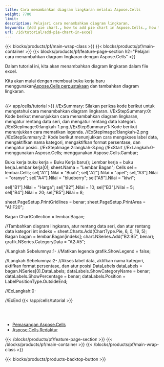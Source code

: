 ```yaml
---
title: Cara menambahkan diagram lingkaran melalui Aspose.Cells
weight: 7700
limit:
description: Pelajari cara menambahkan diagram lingkaran.
keywords: [Add pie chart., how to add pie chart in Aspose.Cells., how to add pie chart using Aspose.Cells]
url: /id/tutorial/add-pie-chart-in-excel
---
```

{{< blocks/products/pf/main-wrap-class >}}
{{< blocks/products/pf/main-container >}}
{{< blocks/products/pf/feature-page-section h2="Pelajari cara menambahkan diagram lingkaran dengan Aspose.Cells" >}}

<p>
Dalam tutorial ini, kita akan menambahkan diagram lingkaran dalam file excel.
</p>

<p>
 Kita akan mulai dengan membuat buku kerja baru menggunakan<a href="https://www.nuget.org/packages/Aspose.Cells">Aspose.Cells perpustakaan</a> dan tambahkan diagram lingkaran.
</p>

<br />
{{< app/cells/tutorial >}}
//ExSummary: Silakan periksa kode berikut untuk mengetahui cara menambahkan diagram lingkaran.
//ExStepSummary:0: Kode berikut menunjukkan cara menambahkan diagram lingkaran, mengatur rentang data seri, dan mengatur rentang data kategori.
//ExStepImage:0:langkah-1.png
//ExStepSummary:1: Kode berikut menunjukkan cara mematikan legenda.
//ExStepImage:1:langkah-2.png
//ExStepSummary:2: Kode berikut menunjukkan cara mengakses label data, mengaktifkan nama kategori, mengaktifkan format persentase, dan mengatur posisi.
//ExStepImage:2:langkah-3.png
//ExStart
//ExLangkah:0-
menggunakan Aspose.Cells;
menggunakan Aspose.Cells.Gambar;

Buku kerja buku kerja = Buku Kerja baru();
Lembar kerja = buku kerja.Lembar kerja[0];
sheet.Nama = "Lembar Bagan";
Cells sel = lembar.Cells;
sel["A1"].Nilai = "Buah";
sel["A2"].Nilai = "apel";
sel["A3"].Nilai = "oranye";
sel["A4"].Nilai = "blueberry";
sel["A5"].Nilai = "kiwi";

sel["B1"].Nilai = "Harga";
sel["B2"].Nilai = 10;
sel["B3"].Nilai = 5;
sel["B4"].Nilai = 20;
sel["B5"].Nilai = 8;

sheet.PageSetup.PrintGridlines = benar;
sheet.PageSetup.PrintArea = "A1:F20";

Bagan ChartCollection = lembar.Bagan;

//Tambahkan diagram lingkaran, atur rentang data seri, dan atur rentang data kategori
int indeks = sheet.Charts.Add(ChartType.Pie, 6, 0, 19, 5);
Bagan bagan = lembar.Bagan[indeks];
chart.NSeries.Add("B2:B5", benar);
grafik.NSeries.CategoryData = "A2:A5";

//Langkah Sebelumnya:1-
//Matikan legenda
grafik.ShowLegend = false;

//Langkah Sebelumnya:2-
//Akses label data, aktifkan nama kategori, aktifkan format persentase, dan atur posisi
DataLabels dataLabels = bagan.NSeries[0].DataLabels;
dataLabels.ShowCategoryName = benar;
dataLabels.ShowPercentage = benar;
dataLabels.Position = LabelPositionType.OutsideEnd;

//ExLangkah:0-

//ExEnd
{{< /app/cells/tutorial >}}
<br />

<br />
<br />
<div class="code-sample">
    <ul class="link-list">
        <li class="link-item"><a href="https://docs.aspose.com/cells/net/installation/">Pemasangan Aspose.Cells</a></li>
        <li class="link-item"><a href="https://products.aspose.app/cells/editor/">Aspose.Cells Redaktur</a></li>
    </ul>
</div>

{{< /blocks/products/pf/feature-page-section >}}
{{< /blocks/products/pf/main-container >}}
{{< /blocks/products/pf/main-wrap-class >}}

{{< blocks/products/products-backtop-button >}}